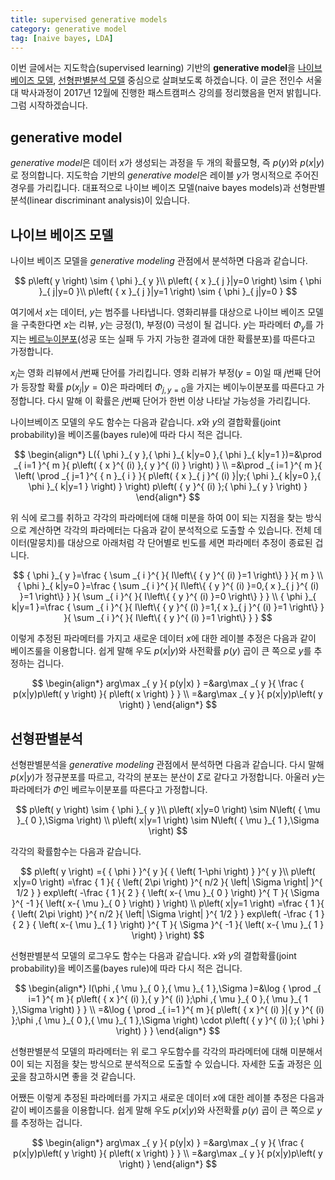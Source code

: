 ```yaml
---
title: supervised generative models 
category: generative model
tag: [naive bayes, LDA]
---
```


이번 글에서는 지도학습(supervised learning) 기반의 **generative model**을 [나이브 베이즈 모델](https://ratsgo.github.io/machine%20learning/2017/05/18/naive/), [선형판별분석 모델](https://ratsgo.github.io/machine%20learning/2017/03/21/LDA/) 중심으로 살펴보도록 하겠습니다. 이 글은 전인수 서울대 박사과정이 2017년 12월에 진행한 패스트캠퍼스 강의를 정리했음을 먼저 밝힙니다. 그럼 시작하겠습니다.





## generative model

*generative model*은 데이터 $x$가 생성되는 과정을 두 개의 확률모형, 즉 $p(y)$와 $p(x$\|$y)$로 정의합니다. 지도학습 기반의 *generative model*은 레이블 $y$가 명시적으로 주어진 경우를 가리킵니다. 대표적으로 나이브 베이즈 모델(naive bayes models)과 선형판별분석(linear discriminant analysis)이 있습니다.





## 나이브 베이즈 모델

나이브 베이즈 모델을 *generative modeling* 관점에서 분석하면 다음과 같습니다.


$$
p\left( y \right) \sim { \phi  }_{ y }\\ p\left( { x }_{ j }|y=0 \right) \sim { \phi  }_{ j|y=0 }\\ p\left( { x }_{ j }|y=1 \right) \sim { \phi  }_{ j|y=0 }
$$


여기에서 $x$는 데이터, $y$는 범주를 나타냅니다. 영화리뷰를 대상으로 나이브 베이즈 모델을 구축한다면 $x$는 리뷰, $y$는 긍정(1), 부정(0) 극성이 될 겁니다. $y$는 파라메터 $Φ_y$를 가지는 [베르누이분포](https://ratsgo.github.io/statistics/2017/09/21/prob/)(성공 또는 실패 두 가지 가능한 결과에 대한 확률분포)를 따른다고 가정합니다.

$x_j$는 영화 리뷰에서 $j$번째 단어를 가리킵니다. 영화 리뷰가 부정($y=0$)일 때 $j$번째 단어가 등장할 확률 $p(x_j$\|$y=0)$은 파라메터 $Φ_{j,y=0}$을 가지는 베이누이분포를 따른다고 가정합니다. 다시 말해 이 확률은 $j$번째 단어가 한번 이상 나타날 가능성을 가리킵니다. 

나이브베이즈 모델의 우도 함수는 다음과 같습니다. $x$와 $y$의 결합확률(joint probability)을 베이즈룰(bayes rule)에 따라 다시 적은 겁니다.


$$
\begin{align*}
L({ \phi  }_{ y },{ \phi  }_{ k|y=0 },{ \phi  }_{ k|y=1 })=&\prod _{ i=1 }^{ m }{ p\left( { x }^{ (i) },{ y }^{ (i) } \right)  } \\ =&\prod _{ i=1 }^{ m }{ \left( \prod _{ j=1 }^{ { n }_{ i } }{ p\left( { x }_{ j }^{ (i) }|y;{ \phi  }_{ k|y=0 },{ \phi  }_{ k|y=1 } \right)  }  \right) p\left( { y }^{ (i) };{ \phi  }_{ y } \right)  } 
\end{align*}
$$


위 식에 로그를 취하고 각각의 파라메터에 대해 미분을 하여 0이 되는 지점을 찾는 방식으로 계산하면 각각의 파라메터는 다음과 같이 분석적으로 도출할 수 있습니다. 전체 데이터(말뭉치)를 대상으로 아래처럼 각 단어별로 빈도를 세면 파라메터 추정이 종료된 겁니다.


$$
{ \phi  }_{ y }=\frac { \sum _{ i }^{  }{ I\left\{ { y }^{ (i) }=1 \right\}  }  }{ m } \\ { \phi  }_{ k|y=0 }=\frac { \sum _{ i }^{  }{ I\left\{ { y }^{ (i) }=0,{ x }_{ j }^{ (i) }=1 \right\}  }  }{ \sum _{ i }^{  }{ I\left\{ { y }^{ (i) }=0 \right\}  }  } \\ { \phi  }_{ k|y=1 }=\frac { \sum _{ i }^{  }{ I\left\{ { y }^{ (i) }=1,{ x }_{ j }^{ (i) }=1 \right\}  }  }{ \sum _{ i }^{  }{ I\left\{ { y }^{ (i) }=1 \right\}  }  } 
$$


이렇게 추정된 파라메터를 가지고 새로운 데이터 $x$에 대한 레이블 추정은 다음과 같이 베이즈룰을 이용합니다. 쉽게 말해 우도 $p(x$\|$y)$와 사전확률 $p(y)$ 곱이 큰 쪽으로 $y$를 추정하는 겁니다.


$$
\begin{align*}
arg\max _{ y }{ p(y|x) } =&arg\max _{ y }{ \frac { p(x|y)p\left( y \right)  }{ p\left( x \right)  }  } \\ =&arg\max _{ y }{ p(x|y)p\left( y \right)  } 
\end{align*}
$$




## 선형판별분석

선형판별분석을 *generative modeling* 관점에서 분석하면 다음과 같습니다. 다시 말해 $p(x$\|$y)$가 정규분포를 따르고, 각각의 분포는 분산이 $Σ$로 같다고 가정합니다. 아울러 $y$는 파라메터가 $Φ$인 베르누이분포를 따른다고 가정합니다.


$$
p\left( y \right) \sim { \phi  }_{ y }\\ p\left( x|y=0 \right) \sim N\left( { \mu  }_{ 0 },\Sigma  \right) \\ p\left( x|y=1 \right) \sim N\left( { \mu  }_{ 1 },\Sigma  \right)
$$

각각의 확률함수는 다음과 같습니다.



$$
p\left( y \right) ={ { \phi  } }^{ y }{ { \left( 1-\phi  \right)  } }^{ y }\\ p\left( x|y=0 \right) =\frac { 1 }{ { \left( 2\pi  \right)  }^{ n/2 }{ \left| \Sigma  \right|  }^{ 1/2 } } exp\left( -\frac { 1 }{ 2 } { \left( x-{ \mu  }_{ 0 } \right)  }^{ T }{ \Sigma  }^{ -1 }{ \left( x-{ \mu  }_{ 0 } \right)  } \right) \\ p\left( x|y=1 \right) =\frac { 1 }{ { \left( 2\pi  \right)  }^{ n/2 }{ \left| \Sigma  \right|  }^{ 1/2 } } exp\left( -\frac { 1 }{ 2 } { \left( x-{ \mu  }_{ 1 } \right)  }^{ T }{ \Sigma  }^{ -1 }{ \left( x-{ \mu  }_{ 1 } \right)  } \right)
$$

선형판별분석 모델의 로그우도 함수는 다음과 같습니다. $x$와 $y$의 결합확률(joint probability)을 베이즈룰(bayes rule)에 따라 다시 적은 겁니다.



$$
\begin{align*}
l(\phi ,{ \mu  }_{ 0 },{ \mu  }_{ 1 },\Sigma )=&\log { \prod _{ i=1 }^{ m }{ p\left( { x }^{ (i) },{ y }^{ (i) };\phi ,{ \mu  }_{ 0 },{ \mu  }_{ 1 },\Sigma  \right)  }  } \\ =&\log { \prod _{ i=1 }^{ m }{ p\left( { x }^{ (i) }|{ y }^{ (i) };\phi ,{ \mu  }_{ 0 },{ \mu  }_{ 1 },\Sigma  \right) \cdot p\left( { y }^{ (i) };{ \phi  } \right)  }  } 
\end{align*}
$$



선형판별분석 모델의 파라메터는 위 로그 우도함수를 각각의 파라메터에 대해 미분해서 0이 되는 지점을 찾는 방식으로 분석적으로 도출할 수 있습니다. 자세한 도출 과정은 [이곳](https://towardsdatascience.com/gaussian-discriminant-analysis-an-example-of-generative-learning-algorithms-2e336ba7aa5c)을 참고하시면 좋을 것 같습니다. 

어쨌든 이렇게 추정된 파라메터를 가지고 새로운 데이터 $x$에 대한 레이블 추정은 다음과 같이 베이즈룰을 이용합니다. 쉽게 말해 우도 $p(x$\|$y)$와 사전확률 $p(y)$ 곱이 큰 쪽으로 $y$를 추정하는 겁니다.


$$
\begin{align*}
arg\max _{ y }{ p(y|x) } =&arg\max _{ y }{ \frac { p(x|y)p\left( y \right)  }{ p\left( x \right)  }  } \\ =&arg\max _{ y }{ p(x|y)p\left( y \right)  } 
\end{align*}
$$


